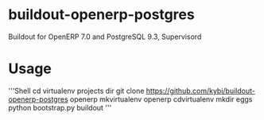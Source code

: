 buildout-openerp-postgres
=========================

Buildout for OpenERP 7.0 and PostgreSQL 9.3, Supervisord

Usage
=====
'''Shell
 cd virtualenv projects dir
 git clone https://github.com/kybi/buildout-openerp-postgres openerp
 mkvirtualenv openerp
 cdvirtualenv
 mkdir eggs
 python bootstrap.py
 buildout
'''